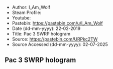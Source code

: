 - Author: I_Am_Wolf
- Steam Profile: 
- Youtube: 
- Pastebin: https://pastebin.com/u/I_Am_Wolf
- Date (dd-mm-yyyy): 22-02-2019
- Title: Pac 3 SWRP hologram
- Source: https://pastebin.com/URPkc2TW
- Source Accessed (dd-mm-yyyy): 02-07-2025

## Pac 3 SWRP hologram
